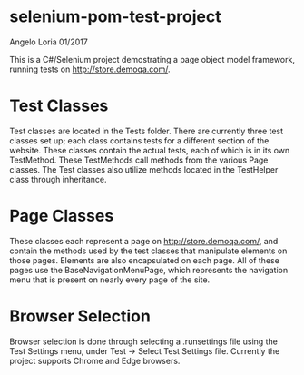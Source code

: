 # selenium-pom-test-project
Angelo Loria 01/2017

This is a C#/Selenium project demostrating a page object model framework, running tests on http://store.demoqa.com/. 

# Test Classes
Test classes are located in the Tests folder. There are currently three test classes set up; each class contains tests for a different section of the website. These classes contain the actual tests, each of which is in its own TestMethod. These TestMethods call methods from the various Page classes. The Test classes also utilize methods located in the TestHelper class through inheritance. 

# Page Classes
These classes each represent a page on http://store.demoqa.com/, and contain the methods used by the test classes that manipulate elements on those pages. Elements are also encapsulated on each page. All of these pages use the BaseNavigationMenuPage, which represents the navigation menu that is present on nearly every page of the site. 

# Browser Selection
Browser selection is done through selecting a .runsettings file using the Test Settings menu, under Test -> Select Test Settings file. Currently the project supports Chrome and Edge browsers. 
